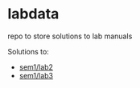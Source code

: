 # labdata

repo to store solutions to lab manuals

Solutions to:

* [sem1/lab2](https://github.com/itexpert120/labdata/sem1/lab2)
* [sem1/lab3](https://github.com/itexpert120/labdata/sem1/lab3)

